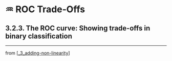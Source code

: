# ♒️ ROC Trade-Offs

## 3.2.3. The ROC curve: Showing trade-offs in binary classification

---
from [[_3_adding-non-linearity]]

[//begin]: # "Autogenerated link references for markdown compatibility"
[_3_adding-non-linearity]: ../_3_adding-non-linearity.md "♒️ Adding Non-Linearity"
[//end]: # "Autogenerated link references"